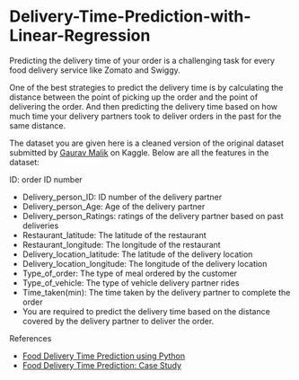 # Delivery-Time-Prediction-with-Linear-Regression

Predicting the delivery time of your order is a challenging task for every food delivery service like Zomato and Swiggy.

One of the best strategies to predict the delivery time is by calculating the distance between the point of picking up the order and the point of delivering the order. And then predicting the delivery time based on how much time your delivery partners took to deliver orders in the past for the same distance.

The dataset you are given here is a cleaned version of the original dataset submitted by [Gaurav Malik](https://www.kaggle.com/gauravmalik26) on Kaggle. Below are all the features in the dataset:

ID: order ID number 
* Delivery_person_ID: ID number of the delivery partner
* Delivery_person_Age: Age of the delivery partner
* Delivery_person_Ratings: ratings of the delivery partner based on past deliveries
* Restaurant_latitude: The latitude of the restaurant
* Restaurant_longitude: The longitude of the restaurant
* Delivery_location_latitude: The latitude of the delivery location
* Delivery_location_longitude: The longitude of the delivery location
* Type_of_order: The type of meal ordered by the customer
* Type_of_vehicle: The type of vehicle delivery partner rides
* Time_taken(min): The time taken by the delivery partner to complete the order
* You are required to predict the delivery time based on the distance covered by the delivery partner to deliver the order.

References
- [Food Delivery Time Prediction using Python](https://thecleverprogrammer.com/2023/01/02/food-delivery-time-prediction-using-python/)
- [Food Delivery Time Prediction: Case Study](https://statso.io/food-delivery-time-prediction-case-study/)

